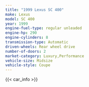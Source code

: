 ```yaml
---
title: "1999 Lexus SC 400"
make: Lexus
model: SC 400
year: 1999
engine-fuel-type: regular unleaded
engine-hp: 290
engine-cylinders: 8
transmission-type: Automatic
driven-wheels: Rear wheel drive
number-of-doors: 2
market-category: Luxury,Performance
vehicle-size: Midsize
vehicle-style: Coupe
---
```


{{< car_info >}}
